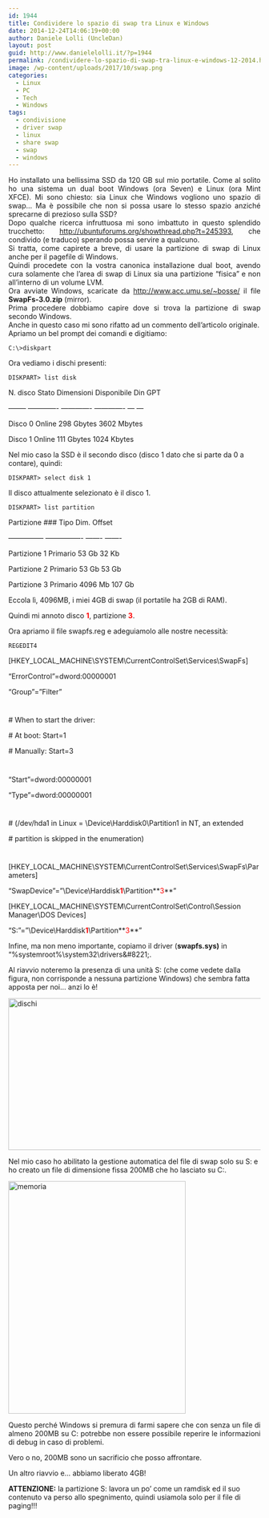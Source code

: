 ```yaml
---
id: 1944
title: Condividere lo spazio di swap tra Linux e Windows
date: 2014-12-24T14:06:19+00:00
author: Daniele Lolli (UncleDan)
layout: post
guid: http://www.danielelolli.it/?p=1944
permalink: /condividere-lo-spazio-di-swap-tra-linux-e-windows-12-2014.html
image: /wp-content/uploads/2017/10/swap.png
categories:
  - Linux
  - PC
  - Tech
  - Windows
tags:
  - condivisione
  - driver swap
  - linux
  - share swap
  - swap
  - windows
---
```

<p style="text-align: justify;">
  Ho installato una bellissima SSD da 120 GB sul mio portatile. Come al solito ho una sistema un dual boot Windows (ora Seven) e Linux (ora Mint XFCE). Mi sono chiesto: sia Linux che Windows vogliono uno spazio di swap&#8230; Ma è possibile che non si possa usare lo stesso spazio anziché sprecarne di prezioso sulla SSD?<br /> Dopo qualche ricerca infruttuosa mi sono imbattuto in questo splendido trucchetto: <a title="http://ubuntuforums.org/showthread.php?t=245393" href="http://ubuntuforums.org/showthread.php?t=245393" target="_blank" rel="noopener">http://ubuntuforums.org/showthread.php?t=245393</a>, che condivido (e traduco) sperando possa servire a qualcuno.<br /> Si tratta, come capirete a breve, di usare la partizione di swap di Linux anche per il pagefile di Windows.<br /> Quindi procedete con la vostra canonica installazione dual boot, avendo cura solamente che l&#8217;area di swap di Linux sia una partizione &#8220;fisica&#8221; e non all&#8217;interno di un volume LVM.<br /> Ora avviate Windows, scaricate da <a title="http://www.acc.umu.se/~bosse/" href="http://www.acc.umu.se/~bosse/" target="_blank" rel="noopener">http://www.acc.umu.se/~bosse/</a> il file <strong>SwapFs-3.0.zip</strong> (mirror).<br /> Prima procedere dobbiamo capire dove si trova la partizione di swap secondo Windows.<br /> Anche in questo caso mi sono rifatto ad un commento dell&#8217;articolo originale.<br /> Apriamo un bel prompt dei comandi e digitiamo:
</p>

`C:\>diskpart`

Ora vediamo i dischi presenti:

`DISKPART> list disk`

N. disco Stato Dimensioni Disponibile Din GPT
  
&#8212;&#8212;&#8211; &#8212;&#8212;&#8212;&#8212;- &#8212;&#8212;&#8212;&#8212;- &#8212;&#8212;&#8212;&#8212;- &#8212; &#8212;
  
Disco 0 Online 298 Gbytes 3602 Mbytes
  
Disco 1 Online 111 Gbytes 1024 Kbytes

Nel mio caso la SSD è il secondo disco (disco 1 dato che si parte da 0 a contare), quindi:

`DISKPART> select disk 1`

Il disco attualmente selezionato è il disco 1.

`DISKPART> list partition`

Partizione ### Tipo Dim. Offset
  
&#8212;&#8212;&#8212;&#8212;&#8212; &#8212;&#8212;&#8212;&#8212;&#8212;- &#8212;&#8212;- &#8212;&#8212;-
  
Partizione 1 Primario 53 Gb 32 Kb
  
Partizione 2 Primario 53 Gb 53 Gb
  
Partizione 3 Primario 4096 Mb 107 Gb

Eccola lì, 4096MB, i miei 4GB di swap (il portatile ha 2GB di RAM).
  
Quindi mi annoto disco **<span style="color: #ff0000;">1</span>**, partizione **<span style="color: #ff0000;">3</span>**.

Ora apriamo il file swapfs.reg e adeguiamolo alle nostre necessità:

`REGEDIT4`

[HKEY\_LOCAL\_MACHINE\SYSTEM\CurrentControlSet\Services\SwapFs]

&#8220;ErrorControl&#8221;=dword:00000001

&#8220;Group&#8221;=&#8221;Filter&#8221;

#
  
\# When to start the driver:
  
\# At boot: Start=1
  
\# Manually: Start=3
  
#
  
&#8220;Start&#8221;=dword:00000001

&#8220;Type&#8221;=dword:00000001

#
  
\# (/dev/hda1 in Linux = \\Device\\Harddisk0\\Partition1 in NT, an extended
  
\# partition is skipped in the enumeration)
  
#

[HKEY\_LOCAL\_MACHINE\SYSTEM\CurrentControlSet\Services\SwapFs\Parameters]

&#8220;SwapDevice&#8221;=&#8221;\\Device\\Harddisk<span style="color: #ff0000;"><strong>1</strong></span>\\Partition**<span style="color: #ff0000;">3</span>**&#8221;

[HKEY\_LOCAL\_MACHINE\SYSTEM\CurrentControlSet\Control\Session Manager\DOS Devices]

&#8220;S:&#8221;=&#8221;\\Device\\Harddisk<span style="color: #ff0000;"><strong>1</strong></span>\\Partition**<span style="color: #ff0000;">3</span>**&#8221;
  
Infine, ma non meno importante, copiamo il driver (**swapfs.sys)** in &#8220;%systemroot%\system32\drivers\&#8221;.

Al riavvio noteremo la presenza di una unità S: (che come vedete dalla figura, non corrisponde a nessuna partizione Windows) che sembra fatta apposta per noi&#8230; anzi lo è!

[<img class="alignnone size-full wp-image-1947" src="https://www.danielelolli.it/wp-content/uploads/2014/12/dischi.png" alt="dischi" width="601" height="303" srcset="https://www.danielelolli.it/wp-content/uploads/2014/12/dischi.png 601w, https://www.danielelolli.it/wp-content/uploads/2014/12/dischi-300x151.png 300w" sizes="(max-width: 601px) 100vw, 601px" />](http://www.danielelolli.it/wp-content/uploads/2014/12/dischi.png)

Nel mio caso ho abilitato la gestione automatica del file di swap solo su S: e ho creato un file di dimensione fissa 200MB che ho lasciato su C:.

<p style="text-align: justify;">
  <a href="http://www.danielelolli.it/wp-content/uploads/2014/12/memoria.png"><img class="alignnone size-full wp-image-1946" src="https://www.danielelolli.it/wp-content/uploads/2014/12/memoria.png" alt="memoria" width="354" height="464" srcset="https://www.danielelolli.it/wp-content/uploads/2014/12/memoria.png 354w, https://www.danielelolli.it/wp-content/uploads/2014/12/memoria-229x300.png 229w" sizes="(max-width: 354px) 100vw, 354px" /></a>
</p>

<p style="text-align: justify;">
  Questo perché Windows si premura di farmi sapere che con senza un file di almeno 200MB su C: potrebbe non essere possibile reperire le informazioni di debug in caso di problemi.
</p>

Vero o no, 200MB sono un sacrificio che posso affrontare.

Un altro riavvio e&#8230; abbiamo liberato 4GB!

**ATTENZIONE:** la partizione S: lavora un po&#8217; come un ramdisk ed il suo contenuto va perso allo spegnimento, quindi usiamola solo per il file di paging!!!